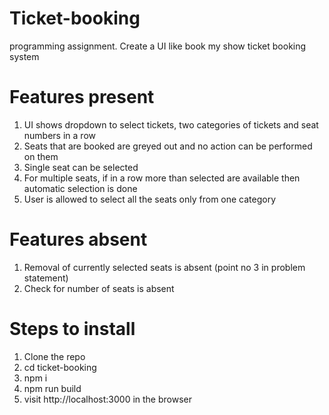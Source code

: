 # Ticket-booking

programming assignment. Create a UI like book my show ticket booking system

# Features present

1. UI shows dropdown to select tickets, two categories of tickets and seat numbers in a row
2. Seats that are booked are greyed out and no action can be performed on them
3. Single seat can be selected
4. For multiple seats, if in a row more than selected are available then automatic selection is done
5. User is allowed to select all the seats only from one category

# Features absent

1. Removal of currently selected seats is absent (point no 3 in problem statement)
2. Check for number of seats is absent

# Steps to install

1. Clone the repo
2. cd ticket-booking
3. npm i
4. npm run build
5. visit http://localhost:3000 in the browser
